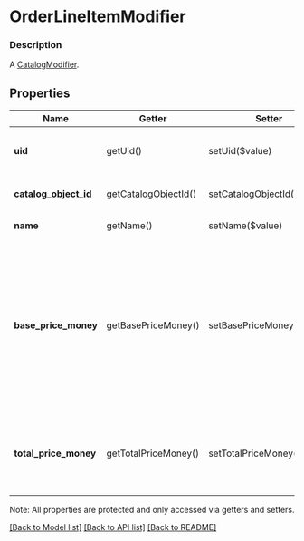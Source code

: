 # OrderLineItemModifier

### Description

A [CatalogModifier](#type-catalogmodifier).

## Properties
Name | Getter | Setter | Type | Description | Notes
------------ | ------------- | ------------- | ------------- | ------------- | -------------
**uid** | getUid() | setUid($value) | **string** | Unique ID that identifies the modifier only within this order. | [optional] [beta]
**catalog_object_id** | getCatalogObjectId() | setCatalogObjectId($value) | **string** | The catalog object id referencing &#x60;CatalogModifier&#x60;. | [optional] 
**name** | getName() | setName($value) | **string** | The name of the item modifier. | [optional] 
**base_price_money** | getBasePriceMoney() | setBasePriceMoney($value) | [**\SquareConnect\Model\Money**](Money.md) | The base price for the modifier.  &#x60;base_price_money&#x60; is required for ad hoc modifiers. If both &#x60;catalog_object_id&#x60; and &#x60;base_price_money&#x60; are set, &#x60;base_price_money&#x60; will override the predefined &#x60;CatalogModifier&#x60; price. | [optional] 
**total_price_money** | getTotalPriceMoney() | setTotalPriceMoney($value) | [**\SquareConnect\Model\Money**](Money.md) | The total price of the item modifier for its line item. This is the modifier&#39;s &#x60;base_price_money&#x60; multiplied by the line item&#39;s quantity. | [optional] 

Note: All properties are protected and only accessed via getters and setters.

[[Back to Model list]](../../README.md#documentation-for-models) [[Back to API list]](../../README.md#documentation-for-api-endpoints) [[Back to README]](../../README.md)

